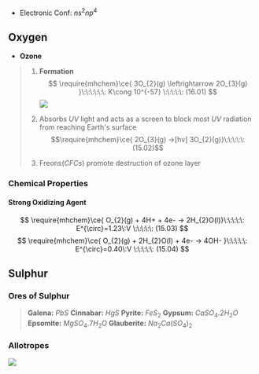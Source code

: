 
- Electronic Conf: $ns^{2}np^{4}$

## Oxygen 

- **Ozone**
> 1. **Formation**
> $$
\require{mhchem}\ce{ 3O_{2}(g) \leftrightarrow 2O_{3}(g) }\:\:\:\:\:\: K\cong 10^{-57} \:\:\:\:\: (16.01)
$$
>![](https://i.imgur.com/yXJXIPG.png)
>
>2. Absorbs $UV$ light and acts as a screen to block most $UV$ radiation from reaching Earth's surface 
>$$\require{mhchem}\ce{ 2O_{3}(g) ->[hv] 3O_{2}(g)}\:\:\:\:\: (15.02)$$
>3. Freons($CFCs$) promote destruction of ozone layer 


### Chemical Properties 

#### Strong Oxidizing Agent

$$
\require{mhchem}\ce{ O_{2}(g) + 4H+ + 4e- -> 2H_{2}O(l)}\:\:\:\:\: E^{\circ}=1.23\:V \:\:\:\:\: (15.03)
$$
$$
\require{mhchem}\ce{ O_{2}(g) + 2H_{2}O(l) + 4e- -> 4OH- }\:\:\:\:\: E^{\circ}=0.40\:V \:\:\:\:\: (15.04)
$$



## Sulphur 

### Ores of Sulphur 
> **Galena:** $PbS$
> **Cinnabar:** $HgS$
> **Pyrite:** $FeS_{2}$
> **Gypsum:** $CaSO_{4}.2H_{2}O$
> **Epsomite:** $MgSO_{4}.7H_{2}O$
> **Glauberite:** $Na_{2}Ca(SO_{4})_{2}$

### Allotropes 

![](https://i.imgur.com/MAfODXW.png)




